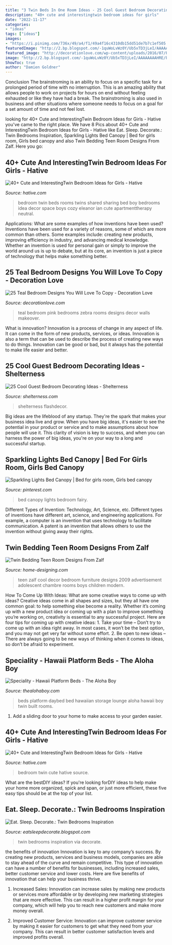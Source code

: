 ```yaml
---
title: "3 Twin Beds In One Room Ideas - 25 Cool Guest Bedroom Decorating Ideas"
description: "40+ cute and interestingtwin bedroom ideas for girls"
date: "2022-11-17"
categories:
- "ideas"
tags: ["ideas"]
images:
- "https://i.pinimg.com/736x/49/a4/f1/49a4f16c4310db15dd51de7b7c1ef505.jpg"
featuredImage: "http://2.bp.blogspot.com/-1quWoLvWz0Y/Ub5xTD3jLeI/AAAAAAAAHRE/bBBeHTmGOaA/s1600/twin+beds6.jpg"
featured_image: "http://decorationlove.com/wp-content/uploads/2016/07/Pink-and-Teal-Bedroom-Ideas.jpg"
image: "http://2.bp.blogspot.com/-1quWoLvWz0Y/Ub5xTD3jLeI/AAAAAAAAHRE/bBBeHTmGOaA/s1600/twin+beds6.jpg"
ShowToc: true
author: "Damien Goldner"
---
```



Conclusion
The brainstroming is an ability to focus on a specific task for a prolonged period of time with no interruption. This is an amazing ability that allows people to work on projects for hours on end without feeling exhausted or like they have had a break. The brainstroming is also used in business and other situations where someone needs to focus on a goal for a set amount of time and not feel lost.

	

		
looking for 40+ Cute and InterestingTwin Bedroom Ideas for Girls - Hative you've came to the right place. We have 8 Pics about 40+ Cute and InterestingTwin Bedroom Ideas for Girls - Hative like Eat. Sleep. Decorate.: Twin Bedrooms Inspiration, Sparkling Lights Bed Canopy | Bed for girls room, Girls bed canopy and also Twin Bedding Teen Room Designs From Zalf. Here you go:
		
    
## 40+ Cute And InterestingTwin Bedroom Ideas For Girls - Hative

<img loading=lazy src="https://hative.com/wp-content/uploads/2015/06/twin-bedroom-ideas-for-girls/37-twin-bedroom-ideas-for-girls.jpg" onerror="this.onerror=null;this.src='https://tse4.mm.bing.net/th?id=OIP.bcjK8s4R6s15EkflqmkK8AHaFG&amp;pid=15.1';" alt="40+ Cute and InterestingTwin Bedroom Ideas for Girls - Hative">

_Source: hative.com_

>bedroom twin beds rooms twins shared sharing bed boy bedrooms idea decor space boys cozy eleanor ian cute apartmenttherapy neutral. 

	

Applications: What are some examples of how inventions have been used?
Inventions have been used for a variety of reasons, some of which are more common than others. Some examples include: creating new products, improving efficiency in industry, and advancing medical knowledge. Whether an invention is used for personal gain or simply to improve the world around us is up to debate, but at its core, an invention is just a piece of technology that helps make something better.

    
## 25 Teal Bedroom Designs You Will Love To Copy - Decoration Love

<img loading=lazy src="http://decorationlove.com/wp-content/uploads/2016/07/Pink-and-Teal-Bedroom-Ideas.jpg" onerror="this.onerror=null;this.src='https://tse1.mm.bing.net/th?id=OIP.zdqZ3KT-a9DViYbL2iDjTgHaJ3&amp;pid=15.1';" alt="25 Teal Bedroom Designs You Will Love To Copy - Decoration Love">

_Source: decorationlove.com_

>teal bedroom pink bedrooms zebra rooms designs decor walls makeover. 

	

What is innovation?
Innovation is a process of change in any aspect of life. It can come in the form of new products, services, or ideas. Innovation is also a term that can be used to describe the process of creating new ways to do things. Innovation can be good or bad, but it always has the potential to make life easier and better.

    
## 25 Cool Guest Bedroom Decorating Ideas - Shelterness

<img loading=lazy src="https://i.shelterness.com/guest-room-design-ideas-19-500x380.jpg" onerror="this.onerror=null;this.src='https://tse2.mm.bing.net/th?id=OIP.iXowxNnR6zf_-G87Mdr_pAHaFo&amp;pid=15.1';" alt="25 Cool Guest Bedroom Decorating Ideas - Shelterness">

_Source: shelterness.com_

>shelterness flashdecor. 

	

Big ideas are the lifeblood of any startup. They're the spark that makes your business idea live and grow. When you have big ideas, it's easier to see the potential in your product or service and to make assumptions about how people will use it. This clarity of vision is key to success, and when you can harness the power of big ideas, you're on your way to a long and successful startup.

    
## Sparkling Lights Bed Canopy | Bed For Girls Room, Girls Bed Canopy

<img loading=lazy src="https://i.pinimg.com/736x/49/a4/f1/49a4f16c4310db15dd51de7b7c1ef505.jpg" onerror="this.onerror=null;this.src='https://tse3.mm.bing.net/th?id=OIP.dwYbHDSOIFD6Em2cD8QrpAHaIJ&amp;pid=15.1';" alt="Sparkling Lights Bed Canopy | Bed for girls room, Girls bed canopy">

_Source: pinterest.com_

>bed canopy lights bedroom fairy. 

	

Different Types of Invention: Technology, Art, Science, etc.
Different types of inventions have different art, science, and engineering applications. For example, a computer is an invention that uses technology to facilitate communication. A patent is an invention that allows others to use the invention without giving away their rights.

    
## Twin Bedding Teen Room Designs From Zalf

<img loading=lazy src="http://cdn.home-designing.com/wp-content/uploads/2009/05/kids-room-blue.jpg" onerror="this.onerror=null;this.src='https://tse4.mm.bing.net/th?id=OIP.WXGG3foZmIthCOmjomKG5wHaEc&amp;pid=15.1';" alt="Twin Bedding Teen Room Designs From Zalf">

_Source: home-designing.com_

>teen zalf cool decor bedroom furniture designs 2009 advertisement adolescent chambre rooms boys children modern. 

	

How To Come Up With Ideas: What are some creative ways to come up with ideas?
Creative ideas come in all shapes and sizes, but they all have one common goal: to help something else become a reality. Whether it’s coming up with a new product idea or coming up with a plan to improve something you’re working on, creativity is essential to any successful project. Here are four tips for coming up with creative ideas: 1. Take your time – Don’t try to come up with an idea right away. In most cases, it won’t be the best option, and you may not get very far without some effort. 2. Be open to new ideas – There are always going to be new ways of thinking when it comes to ideas, so don’t be afraid to experiment. 
    
## Speciality - Hawaii Platform Beds - The Aloha Boy

<img loading=lazy src="http://www.thealohaboy.com/upload/images/daybed.jpg" onerror="this.onerror=null;this.src='https://tse2.mm.bing.net/th?id=OIP.uygaNih2LzbOPoP0ptwwgAHaGq&amp;pid=15.1';" alt="Speciality - Hawaii Platform Beds - The Aloha Boy">

_Source: thealohaboy.com_

>beds platform daybed bed hawaiian storage lounge aloha hawaii boy twin built rooms. 

	

1. Add a sliding door to your home to make access to your garden easier.

    
## 40+ Cute And InterestingTwin Bedroom Ideas For Girls - Hative

<img loading=lazy src="https://hative.com/wp-content/uploads/2015/06/twin-bedroom-ideas-for-girls/20-twin-bedroom-ideas-for-girls.jpg" onerror="this.onerror=null;this.src='https://tse4.mm.bing.net/th?id=OIP.s-D3PLjju5yMyLxVml6oYQHaFs&amp;pid=15.1';" alt="40+ Cute and InterestingTwin Bedroom Ideas for Girls - Hative">

_Source: hative.com_

>bedroom twin cute hative source. 

	

What are the bestDIY ideas?
If you're looking forDIY ideas to help make your home more organized, spick and span, or just more efficient, these five easy tips should be at the top of your list.

    
## Eat. Sleep. Decorate.: Twin Bedrooms Inspiration

<img loading=lazy src="http://2.bp.blogspot.com/-1quWoLvWz0Y/Ub5xTD3jLeI/AAAAAAAAHRE/bBBeHTmGOaA/s1600/twin+beds6.jpg" onerror="this.onerror=null;this.src='https://tse1.mm.bing.net/th?id=OIP.LoS1cDmdqe6QpmYJDIzzmQHaLL&amp;pid=15.1';" alt="Eat. Sleep. Decorate.: Twin Bedrooms Inspiration">

_Source: eatsleepdecorate.blogspot.com_

>twin bedrooms inspiration via decorate. 

	

the benefits of innovation
Innovation is key to any company’s success. By creating new products, services and business models, companies are able to stay ahead of the curve and remain competitive. This type of innovation can have a number of benefits for businesses, including increased sales, better customer service and lower costs. Here are five benefits of innovation that can help your business thrive.
1. Increased Sales: Innovation can increase sales by making new products or services more affordable or by developing new marketing strategies that are more effective. This can result in a higher profit margin for your company, which will help you to reach new customers and make more money overall.

2. Improved Customer Service: Innovation can improve customer service by making it easier for customers to get what they need from your company. This can result in better customer satisfaction levels and improved profits overall.



